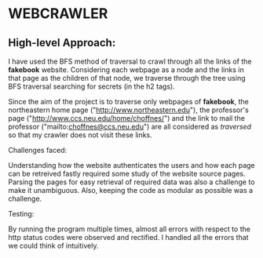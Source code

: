 # WEBCRAWLER

## High-level Approach:

I have used the BFS method of traversal to crawl through all the links of the **fakebook** website. Considering each webpage as a node and the links in that page as the children of that node, we traverse through the tree using BFS traversal searching for secrets (in the h2 tags).

Since the aim of the project is to traverse only webpages of **fakebook**, the northeastern home page ("http://www.northeastern.edu"), the professor's page ("http://www.ccs.neu.edu/home/choffnes/") and the link to mail the professor ("mailto:choffnes@ccs.neu.edu") are all considered as *traversed* so that my crawler does not visit these links.

Challenges faced:

Understanding how the website authenticates the users and how each page can be retreived fastly required some study of the website source pages. Parsing the pages for easy retrieval of required data was also a challenge to make it unambiguous. Also, keeping the code as modular as possible was a challenge.

Testing:

By running the program multiple times, almost all errors with respect to the http status codes were observed and rectified. I handled all the errors that we could think of intuitively.
